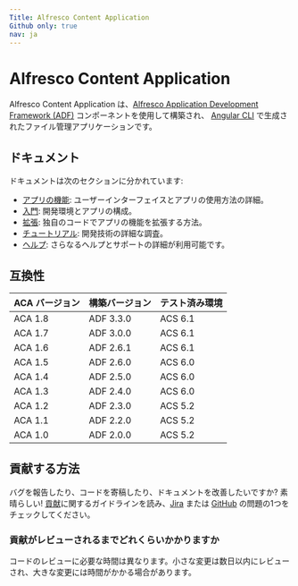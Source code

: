 ```yaml
---
Title: Alfresco Content Application
Github only: true
nav: ja
---
```


# Alfresco Content Application

<!-- markdownlint-disable MD033 -->

Alfresco Content Application は、[Alfresco Application Development Framework (ADF)](https://www.alfresco.com/abn/adf/docs) コンポーネントを使用して構築され、
[Angular CLI](https://github.com/angular/angular-cli) で生成されたファイル管理アプリケーションです。

## ドキュメント

ドキュメントは次のセクションに分かれています:

- [アプリの機能](/ja/features/): ユーザーインターフェイスとアプリの使用方法の詳細。
- [入門](/ja/getting-started/): 開発環境とアプリの構成。
- [拡張](/ja/extending/): 独自のコードでアプリの機能を拡張する方法。
- [チュートリアル](/ja/tutorials/): 開発技術の詳細な調査。
- [ヘルプ](/ja/help): さらなるヘルプとサポートの詳細が利用可能です。

## 互換性

| ACA バージョン | 構築バージョン | テスト済み環境 |
| ----------- | ---------- | --------- |
| ACA 1.8     | ADF 3.3.0  | ACS 6.1   |
| ACA 1.7     | ADF 3.0.0  | ACS 6.1   |
| ACA 1.6     | ADF 2.6.1  | ACS 6.1   |
| ACA 1.5     | ADF 2.6.0  | ACS 6.0   |
| ACA 1.4     | ADF 2.5.0  | ACS 6.0   |
| ACA 1.3     | ADF 2.4.0  | ACS 6.0   |
| ACA 1.2     | ADF 2.3.0  | ACS 5.2   |
| ACA 1.1     | ADF 2.2.0  | ACS 5.2   |
| ACA 1.0     | ADF 2.0.0  | ACS 5.2   |

## 貢献する方法

バグを報告したり、コードを寄稿したり、ドキュメントを改善したいですか? 素晴らしい!
[貢献][contributing]に関するガイドラインを読み、[Jira][jira] または [GitHub][github] の問題の1つをチェックしてください。

### 貢献がレビューされるまでどれくらいかかりますか

コードのレビューに必要な時間は異なります。小さな変更は数日以内にレビューされ、大きな変更には時間がかかる場合があります。

[contributing]: https://github.com/Alfresco/alfresco-content-app/blob/master/CONTRIBUTING.md
[github]: https://github.com/Alfresco/alfresco-content-app/issues
[jira]: https://issues.alfresco.com/jira/projects/ACA
